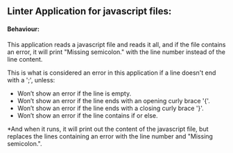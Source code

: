 ## Linter Application for javascript files:

#### Behaviour:
This application reads a javascript file and reads it all, and if the file contains an error, it will print "Missing semicolon." with the line number instead of the line content.

This is what is considered an error in this application if a line doesn't end with a ';', unless:
+ Won’t show an error if the line is empty.
+ Won’t show an error if the line ends with an opening curly brace '{'.
+ Won’t show an error if the line ends with a closing curly brace '}'.
+ Won’t show an error if the line contains if or else.

*And when it runs, it will print out the content of the javascript file, but replaces the lines containing an error with the line number and "Missing semicolon.".